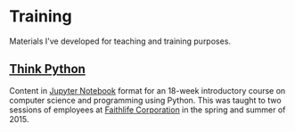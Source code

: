 # Training

Materials I've developed for teaching and training purposes. 

## [Think Python](ThinkPython)

Content in [Jupyter Notebook](https://jupyter.org/) format for an 18-week introductory course on computer science and programming using Python. This was taught to two sessions of employees at [Faithlife Corporation](https://faithlife.com/about) in the spring and summer of 2015. 

